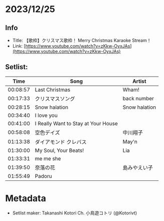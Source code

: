 # 2023/12/25
## Info
- Title: 【歌枠】クリスマス歌枠！ Merry Christmas Karaoke Stream！
- Link: [https://www.youtube.com/watch?v=zKkw-OyxJAs](https://www.youtube.com/watch?v=zKkw-OyxJAs)

## Setlist:
| Time     | Song                        | Artist          |
|----------|-----------------------------|-----------------|
| 00:08:57 | Last Christmas              | Wham!           |
| 00:17:33 | クリスマスソング            | back number     |
| 00:28:15 | Snow halation               | Snow halation   |
| 00:34:40 | I love you                  |                 |
| 00:41:00 | I Really Want to Stay at Your House |               |
| 00:58:08 | 空色デイズ                   | 中川翔子         |
| 01:13:38 | ダイアモンド クレバス        | May'n           |
| 01:30:00 | My Soul, Your Beats!        | Lia             |
| 01:33:31 | me me she                   |                 |
| 01:39:50 | 奈落の花                     | 島みやえい子    |
| 01:55:49 | Padoru                      |                 |

# Metadata
- Setlist maker: Takanashi Kotori Ch. 小鳥遊コトリ (@Kotorivt)
